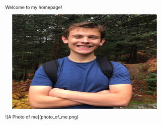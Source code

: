 Welcome to my homepage!


<p align="center">
  <img width="460" height="300" src=photo_of_me.png>
</p>
![A Photo of me](photo_of_me.png)
